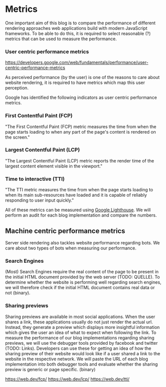 # Metrics

One important aim of this blog is to compare the performance of different rendering approaches  web applications build with modern JavaScript frameworks.
To be able to do this, it is required to select reasonable (?) metrics that can be used to measure the performance.

### User centric performance metrics

https://developers.google.com/web/fundamentals/performance/user-centric-performance-metrics

As perceived performance (by the user) is one of the reasons to care about website rendering, it is required to have metrics which map this user perception. 

Google has identified the following indicators as user centric performance metrics.

### First Contentful Paint (FCP)

"The First Contentful Paint (FCP) metric measures the time from when the page starts loading to when any part of the page's content is rendered on the screen."

### Largest Contentful Paint (LCP)

"The Largest Contentful Paint (LCP) metric reports the render time of the largest content element visible in the viewport."

### Time to interactive (TTI)

"The TTI metric measures the time from when the page starts loading to when its main sub-resources have loaded and it is capable of reliably responding to user input quickly."

All of these metrics can be measured using [Google Lighthouse](https://developers.google.com/web/tools/lighthouse). 
We will perform an audit for each blog implementation and compare the numbers.    

## Machine centric performance metrics

Server side rendering also tackles website performance regarding bots.
We care about two types of bots when measuring our performance.

### Search Engines

(Most) Search Engines require the real content of the page to be present in the initial HTML document provided by the web server (TODO: QUELLE).
To determine whether the website is performing well regarding search engines, we will therefore check if the initial HTML document contains real data or not (binary).

### Sharing previews

Sharing previews are available in most social applications. 
When the user shares a link, these applications usually do not just render the actual url.
Instead, they generate a preview which displays more insightful information which gives the user an idea of what to expect when following the link.
To measure the performance of our blog implementations regarding sharing previews, we will use the debugger tools provided by facebook and twitter (TODO: Links).
Developers can use these for getting an idea of how the sharing preview of their website would look like if a user shared a link to the website in the respective network.
We will paste the URL of each blog implementation into both debugger tools and evaluate whether the sharing preview is generic or page specific. (binary)            

https://web.dev/fcp/
https://web.dev/lcp/
https://web.dev/tti/

